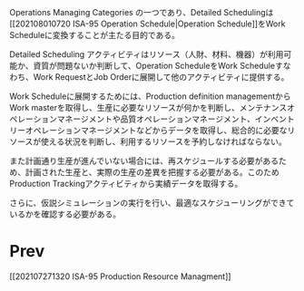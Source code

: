 Operations Managing Categories の一つであり、Detailed Schedulingは[[202108010720 ISA-95 Operation Schedule|Operation Schedule]]をWork Scheduleに変換することが主たる目的である。

Detailed Scheduling アクティビティはリソース（人財、材料、機器）が利用可能か、資質が問題ないか判断して、Operation ScheduleをWork Scheduleすなわち、Work RequestとJob Orderに展開して他のアクティビティに提供する。

Work Scheduleに展開するためには、Production definition managementからWork masterを取得し、生産に必要なリソースが何かを判断し、メンテナンスオペレーションマネージメントや品質オペレーションマネージメント、インベントリーオペレーションマネージメントなどからデータを取得し、総合的に必要なリソースが使える状況を判断し、利用するリソースを予約しなければならない。

また計画通り生産が進んでいない場合には、再スケジュールする必要があるため、計画された生産と、実際の生産の差異を把握する必要がある。このためProduction Trackingアクティビティから実績データを取得する。

さらに、仮説シミュレーションの実行を行い、最適なスケジューリングができているかを確認する必要がある。

# Prev
[[202107271320 ISA-95 Production Resource Managment]]